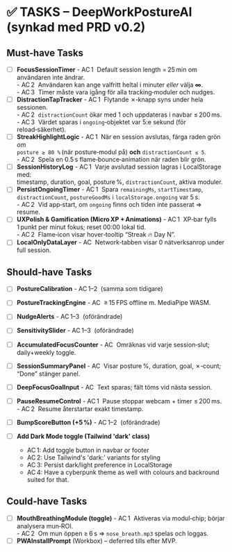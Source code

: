 # ✅ TASKS – DeepWorkPostureAI  (synkad med PRD v0.2)

## Must‑have Tasks
- [ ] **FocusSessionTimer**
      - AC 1  Default session length = 25 min om användaren inte ändrar.  
      - AC 2  Användaren kan ange valfritt heltal i minuter *eller* välja **∞**.  
      - AC 3  Timer måste vara igång för alla tracking‑moduler och nudges.
- [ ] **DistractionTapTracker**   <!-- NEW -->
      - AC 1  Flytande ✗‑knapp syns under hela sessionen.  
      - AC 2  `distractionCount` ökar med 1 och uppdateras i navbar ≤ 200 ms.  
      - AC 3  Värdet sparas i `ongoing`‑objektet var 5:e sekund (för reload‑säkerhet).
- [ ] **StreakHighlightLogic**   <!-- CHANGED -->
      - AC 1  När en session avslutas, färga raden grön *om*  
        `posture ≥ 80 %` (när posture‑modul på) **och** `distractionCount ≤ 5`.  
      - AC 2  Spela en 0.5 s flame‑bounce‑animation när raden blir grön.
- [ ] **SessionHistoryLog**
      - AC 1  Varje avslutad session lagras i LocalStorage med:  
        timestamp, duration, goal, posture %, `distractionCount`, aktiva moduler.
- [ ] **PersistOngoingTimer**   <!-- NEW -->
      - AC 1  Spara `remainingMs`, `startTimestamp`, `distractionCount`, `postureGoodMs` i `localStorage.ongoing` var 5 s.  
      - AC 2  Vid app‑start, om `ongoing` finns och tiden inte passerat ⇒ resume.
- [ ] **UXPolish & Gamification (Micro XP + Animations)**   <!-- NEW -->
      - AC 1  XP‑bar fylls 1 punkt per minut fokus; reset 00:00 lokal tid.  
      - AC 2  Flame‑icon visar hover‑tooltip “Streak 🔥 Day N”.
- [ ] **LocalOnlyDataLayer**
      - AC  Network‑tabben visar 0 nätverksanrop under full session.

## Should‑have Tasks
- [ ] **PostureCalibration**   <!-- MOVED (Was Must ➜ Should) -->
      - AC 1–2  (samma som tidigare)
- [ ] **PostureTrackingEngine**   <!-- MOVED -->
      - AC   ≥ 15 FPS offline m. MediaPipe WASM.
- [ ] **NudgeAlerts**   <!-- MOVED -->
      - AC 1–3  (oförändrade)
- [ ] **SensitivitySlider**   <!-- MOVED -->
      - AC 1–3  (oförändrade)
- [ ] **AccumulatedFocusCounter**
      - AC  Omräknas vid varje session‑slut; daily+weekly toggle.
- [ ] **SessionSummaryPanel**
      - AC  Visar posture %, duration, goal, ✗‑count; “Done” stänger panel.
- [ ] **DeepFocusGoalInput**
      - AC  Text sparas; fält töms vid nästa session.
- [ ] **PauseResumeControl**
      - AC 1  Pause stoppar webcam + timer ≤ 200 ms.  
      - AC 2  Resume återstartar exakt timestamp.
- [ ] **BumpScoreButton (+5 %)**
      - AC 1–2  (oförändrade)
      
- [ ] **Add Dark Mode toggle (Tailwind 'dark' class)**
  - AC 1: Add toggle button in navbar or footer
  - AC 2: Use Tailwind's 'dark:' variants for styling
  - AC 3: Persist dark/light preference in LocalStorage
  - AC 4: Have a cyberpunk theme as well with colours and backround suited for that.  


## Could‑have Tasks
- [ ] **MouthBreathingModule (toggle)**   <!-- NEW -->
      - AC 1  Aktiveras via modul‑chip; börjar analysera mun‑ROI.  
      - AC 2  Om mun öppen ≥ 6 s ⇒ `nose_breath.mp3` spelas och loggas.  
- [ ] **PWAInstallPrompt** (Workbox) – deferred tills efter MVP.
